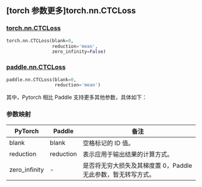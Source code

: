 ## [torch 参数更多]torch.nn.CTCLoss

### [torch.nn.CTCLoss](https://pytorch.org/docs/stable/generated/torch.nn.CTCLoss.html#torch.nn.CTCLoss)

```python
torch.nn.CTCLoss(blank=0,
                 reduction='mean',
                 zero_infinity=False)
```

### [paddle.nn.CTCLoss](https://www.paddlepaddle.org.cn/documentation/docs/zh/develop/api/paddle/nn/CTCLoss_cn.html#ctcloss)

```python
paddle.nn.CTCLoss(blank=0,
                  reduction='mean')
```

其中，Pytorch 相比 Paddle 支持更多其他参数，具体如下：

### 参数映射

| PyTorch       | Paddle    | 备注                                                         |
| ------------- | --------- | ------------------------------------------------------------ |
| blank         | blank     | 空格标记的 ID 值。                                           |
| reduction     | reduction | 表示应用于输出结果的计算方式。                               |
| zero_infinity | -         | 是否将无穷大损失及其梯度置 0，Paddle 无此参数，暂无转写方式。 |
